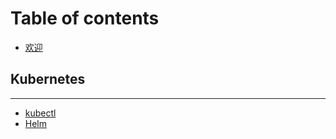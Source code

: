 # Table of contents

* [欢迎](README.md)

## Kubernetes

---

* [kubectl](kubectl.md)
* [Helm](helm.md)


